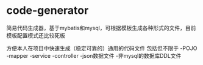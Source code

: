 # code-generator

简易代码生成器，基于mybatis和mysql，可根据模板生成各种形式的文件，目前模板配置模式还比较死板

方便本人在项目中快速生成（稳定可靠的）通用的代码文件
包括但不限于
-POJO
-mapper
-service
-controller
-json数据文件
-非mysql的数据库DDL文件

